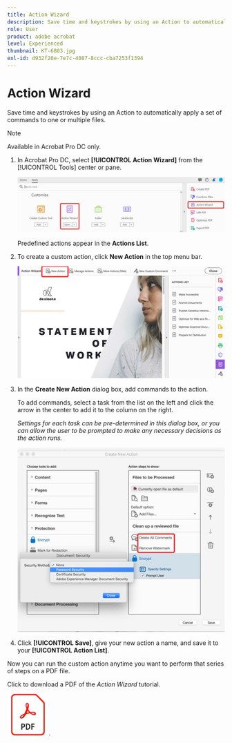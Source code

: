 ```yaml
---
title: Action Wizard
description: Save time and keystrokes by using an Action to automatically apply a set of commands to one or multiple files
role: User
product: adobe acrobat
level: Experienced
thumbnail: KT-6803.jpg
exl-id: d932f20e-7e7c-4087-8ccc-cba7253f1394
---
```

# Action Wizard

Save time and keystrokes by using an Action to automatically apply a set of commands to one or multiple files.

>[!NOTE]
>
>Available in Acrobat Pro DC only.

1. In Acrobat Pro DC, select **[!UICONTROL Action Wizard]** from the [!UICONTROL Tools] center or pane.

    ![Action Wizard Step 1](../assets/ActionWizard_1.png)

    Predefined actions appear in the **Actions List**.

1. To create a custom action, click **New Action** in the top menu bar.

    ![Action Wizard Step 2](../assets/ActionWizard_2.png)

1. In the **Create New Action** dialog box, add commands to the action.

    To add commands, select a task from the list on the left and click the arrow in the center to add it to the column on the right.

    *Settings for each task can be pre-determined in this dialog box, or you can allow the user to be prompted to make any necessary decisions as the action runs.*

    ![Action Wizard Step 3](../assets/ActionWizard_3.png)

1. Click **[!UICONTROL Save]**, give your new action a name, and save it to your **[!UICONTROL Action List]**.

Now you can run the custom action anytime you want to perform that series of steps on a PDF file.

Click to download a PDF of the *Action Wizard* tutorial.

[![Download Action Wizard tutorial](../assets/acrobat_PDF_96.png)](../assets/AcrobatDCActionWizard.pdf).
